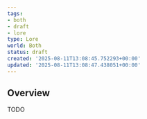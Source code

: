 ```yaml
---
tags:
- both
- draft
- lore
type: Lore
world: Both
status: draft
created: '2025-08-11T13:08:45.752293+00:00'
updated: '2025-08-11T13:08:47.438051+00:00'
---
```



## Overview

TODO
